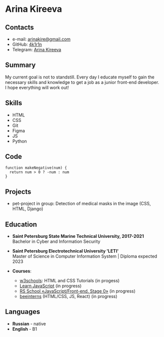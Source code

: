 
# Arina Kireeva

## Contacts
* e-mail: arinakire@gmail.com
* GitHub: [4k1r1n](https://github.com/4k1r1n)
* Telegram: [Arina Kireeva](https://t.me/frbhby)

## Summary
My current goal is not to standstill. Every day I educate myself to gain the necessary skills and knowledge to get a job as a junior front-end developer. I hope everything will work out!

## Skills
* HTML
* CSS
* Git
* Figma
* JS
* Python

## Code
```
function makeNegative(num) {
  return num > 0 ? -num : num
}
```
## Projects
* pet-project in group: Detection of medical masks in the image (CSS, HTML, Django)

## Education
* __Saint Petersburg State Marine Technical University, 2017-2021__  
Bachelor in Cyber and Information Security
* __Saint Petersburg Electrotechnical University 'LETI'__  
Master of Science in Computer Information System | Diploma expected 2023

* __Courses__:
     + [w3schools](https://www.w3schools.com/): HTML and CSS Tutorials (in progess)
     + [Learn JavaScript](https://learn.javascript.ru/) (in progress)
     + [RS School «JavaScript/Front-end. Stage 0»](https://rs.school/js/) (in progress)
     + [beeinterns](https://beeline-interns.ru/) \(HTML/CSS, JS, React) (in progress)

## Languages
* __Russian__ - native
* __English__ - B1
